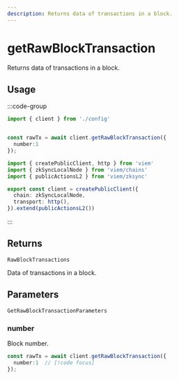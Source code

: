 ```yaml
---
description: Returns data of transactions in a block.
---
```


# getRawBlockTransaction

Returns data of transactions in a block.

## Usage

:::code-group

```ts [example.ts]
import { client } from './config'


const rawTx = await client.getRawBlockTransaction({
  number:1
});
```

```ts [config.ts]
import { createPublicClient, http } from 'viem'
import { zkSyncLocalNode } from 'viem/chains'
import { publicActionsL2 } from 'viem/zksync'

export const client = createPublicClient({
  chain: zkSyncLocalNode,
  transport: http(),
}).extend(publicActionsL2())
```
:::

## Returns 

`RawBlockTransactions`

Data of transactions in a block.

## Parameters

`GetRawBlockTransactionParameters`

### number

Block number.

```ts
const rawTx = await client.getRawBlockTransaction({
  number:1  // [!code focus]
});
```